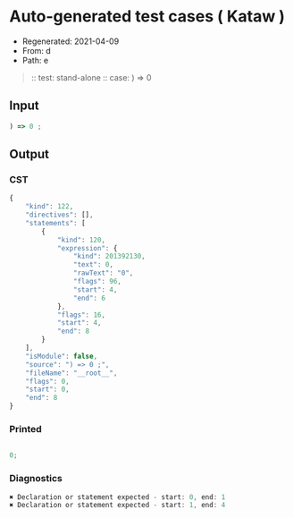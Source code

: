 # Auto-generated test cases ( Kataw )
- Regenerated: 2021-04-09
- From: d
- Path: e
> :: test: stand-alone
> :: case: ) => 0
## Input

`````js
) => 0 ;
`````

## Output

### CST

```javascript
{
    "kind": 122,
    "directives": [],
    "statements": [
        {
            "kind": 120,
            "expression": {
                "kind": 201392130,
                "text": 0,
                "rawText": "0",
                "flags": 96,
                "start": 4,
                "end": 6
            },
            "flags": 16,
            "start": 4,
            "end": 8
        }
    ],
    "isModule": false,
    "source": ") => 0 ;",
    "fileName": "__root__",
    "flags": 0,
    "start": 0,
    "end": 8
}
```

### Printed

```javascript

0;
```

### Diagnostics

```javascript
✖ Declaration or statement expected - start: 0, end: 1
✖ Declaration or statement expected - start: 1, end: 4

```

